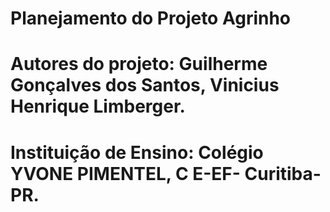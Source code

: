 # Planejamento do Projeto Agrinho
# Autores do projeto: Guilherme Gonçalves dos Santos, Vinicius Henrique Limberger.
# Instituição de Ensino: Colégio YVONE PIMENTEL, C E-EF- Curitiba-PR.


